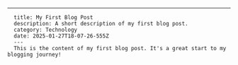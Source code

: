 ---
      title: My First Blog Post
      description: A short description of my first blog post.
      category: Technology
      date: 2025-01-27T18-07-26-555Z
      ---
      This is the content of my first blog post. It's a great start to my blogging journey!